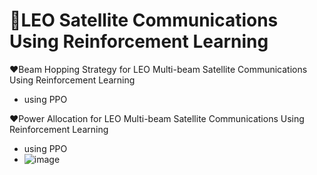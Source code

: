 # 🚀LEO Satellite Communications Using Reinforcement Learning

❤Beam Hopping Strategy for LEO Multi-beam Satellite Communications Using Reinforcement Learning
 - using PPO

   
❤Power Allocation for LEO Multi-beam Satellite Communications Using Reinforcement Learning
 - using PPO
 - ![image](https://github.com/2024-ICS-Lab-Yonsei-spring/Satellite-RL/assets/84433046/910a01e6-16bb-446e-8bed-3420766adcbb)
